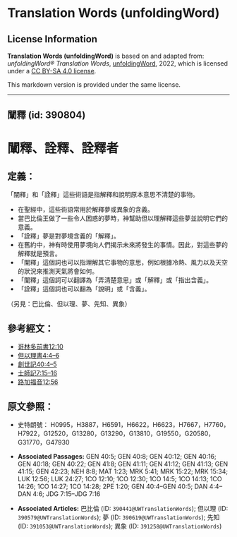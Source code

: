 # Translation Words (unfoldingWord)

## License Information

**Translation Words (unfoldingWord)** is based on and adapted from: _unfoldingWord® Translation Words_, [unfoldingWord](https://unfoldingword.org/utw), 2022, which is licensed under a [CC BY-SA 4.0 license](https://creativecommons.org/licenses/by-sa/4.0/legalcode.en).

This markdown version is provided under the same license.



--------------------------------

## 闡釋 (id: 390804)

闡釋、詮釋、詮釋者
=========

定義：
---

「闡釋」和「詮釋」這些術語是指解釋和說明原本意思不清楚的事物。

* 在聖經中，這些術語常用於解釋夢或異象的含義。
* 當巴比倫王做了一些令人困惑的夢時，神幫助但以理解釋這些夢並說明它們的意義。
* 「詮釋」夢是對夢境含義的「解釋」。
* 在舊約中，神有時使用夢境向人們揭示未來將發生的事情。因此，對這些夢的解釋就是預言。
* 「闡釋」這個詞也可以指理解其它事物的意思，例如根據冷熱、風力以及天空的狀況來推測天氣將會如何。
* 「闡釋」這個詞可以翻譯為「弄清楚意思」或「解釋」或「指出含義」。
* 「詮釋」這個詞也可以翻為「說明」或「含義」。

（另見：巴比倫、但以理、夢、先知、異象）

參考經文：
-----

* [哥林多前書12:10](https://ref.ly/1Cor12:10)
* [但以理書4:4–6](https://ref.ly/Dan4:4-Dan4:6)
* [創世記40:4–5](https://ref.ly/Gen40:4-Gen40:5)
* [士師記7:15–16](https://ref.ly/Judg7:15-Judg7:16)
* [路加福音12:56](https://ref.ly/Luke12:56)

原文參照：
-----

* 史特朗號： H0995，H3887，H6591，H6622，H6623，H7667，H7760，H7922，G12520，G13280，G13290，G13810，G19550，G20580，G31770，G47930

* **Associated Passages:** GEN 40:5; GEN 40:8; GEN 40:12; GEN 40:16; GEN 40:18; GEN 40:22; GEN 41:8; GEN 41:11; GEN 41:12; GEN 41:13; GEN 41:15; GEN 42:23; NEH 8:8; MAT 1:23; MRK 5:41; MRK 15:22; MRK 15:34; LUK 12:56; LUK 24:27; 1CO 12:10; 1CO 12:30; 1CO 14:5; 1CO 14:13; 1CO 14:26; 1CO 14:27; 1CO 14:28; 2PE 1:20; GEN 40:4–GEN 40:5; DAN 4:4–DAN 4:6; JDG 7:15–JDG 7:16
* **Associated Articles:** 巴比倫 (ID: `390441@UWTranslationWords`); 但以理 (ID: `390579@UWTranslationWords`); 夢 (ID: `390619@UWTranslationWords`); 先知 (ID: `391053@UWTranslationWords`); 異象 (ID: `391258@UWTranslationWords`)

